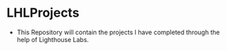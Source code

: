 # LHLProjects
- This Repository will contain the projects I have completed through the help of Lighthouse Labs. 
